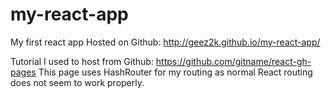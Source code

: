 # my-react-app
My first react app
Hosted on Github: http://geez2k.github.io/my-react-app/

Tutorial I used to host from Github: https://github.com/gitname/react-gh-pages
This page uses HashRouter for my routing as normal React routing does not seem to work properly.
